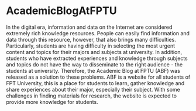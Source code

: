 # AcademicBlogAtFPTU
In the digital era, information and data on the Internet are considered extremely rich knowledge resources. People can easily find information and data through this resource, however, that also brings many difficulties. Particularly, students are having difficulty in selecting the most urgent content and topics for their majors and subjects at university. In addition, students who have extracted experiences and knowledge through subjects and topics do not have the way to disseminate to the right audience - the students at university. Therefore, the Academic Blog at FPTU (ABF) was released as a solution to these problems. ABF is a website for all students of FPT University, this is a place for students to learn, gather knowledge and share experiences about their major, especially their subject. With some challenges in finding materials for research, the website is expected to provide more knowledge for students.
